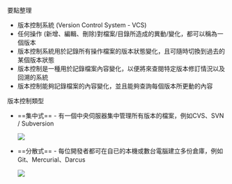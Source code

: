 要點整理
- 版本控制系統 (Version Control System - VCS)
- 任何操作 (新增、編輯、刪除)對檔案/目錄所造成的異動/變化，都可以稱為一個版本
- 版本控制系統用於記錄所有操作檔案的版本狀態變化，且可隨時切換到過去的某個版本狀態
- 版本控制是一種用於記錄檔案內容變化，以便將來查閱特定版本修訂情況以及回溯的系統
- 版本控制能夠記錄檔案的內容變化，並且能夠查詢每個版本所更動的內容

版本控制類型
- ==集中式== - 有一個中央伺服器集中管理所有版本的檔案，例如CVS、SVN / Subversion

	![](https://git-scm.com/book/en/v2/images/centralized.png)

- ==分散式== - 每位開發者都可在自已的本機或數台電腦建立多份倉庫，例如Git、Mercurial、Darcus

	![](https://git-scm.com/book/en/v2/images/distributed.png)